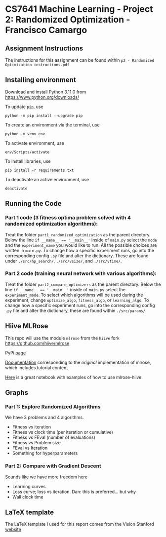 # CS7641 Machine Learning - Project 2: Randomized Optimization - Francisco Camargo

## Assignment Instructions

The instructions for this assignment can be found within `p2 - Randomized Optimization instructions.pdf`

## Installing environment

Download and install Python 3.11.0 from https://www.python.org/downloads/

To update `pip`, use

`python -m pip install --upgrade pip`

To create an environment via the terminal, use

`python -m venv env`

To activate environment, use

`env/Scripts/activate`

To install libraries, use

`pip install -r requirements.txt`

To deactivate an active environment, use

`deactivate`

## Running the Code

### Part 1 code (3 fitness optima problem solved with 4 randomized optimization algorithms):

Treat the folder `part1_randomized_optimization` as the parent directory. Below the line `if __name__ == '__main__'` inside of `main.py` select the `mode` and the `experiment_name` you would like to run. All the possible choices are written in `main.py`.
To change how a specific experiment runs, go into the corresponding config `.py` file and alter the dictionary. These are found under `./src/hp_search/`, `./src/vsize/`, and `./src/vtime/`.

### Part 2 code (training neural network with various algorithms):

Treat the folder `part2_compare_optimizers` as the parent directory. Below the line `if __name__ == '__main__'` inside of `main.py` select the `experiment_mode`. To select which algorithms will be used during the experiment, change `optimize_algo`, `fitness_algo`, or `learning_algo`.
To change how a specific experiment runs, go into the corresponding config `.py` file and alter the dictionary, these are found within `./src/params/`.

## Hiive MLRose

This repo will use the module `mlrose` from the `hiive` fork https://github.com/hiive/mlrose

PyPi [page](https://pypi.org/project/mlrose-hiive/)

[Documentation](https://mlrose.readthedocs.io/en/stable/) corresponding to the *original* implementation of mlrose, which includes tutorial content

[Here](https://github.com/hiive/mlrose/blob/master/problem_examples.ipynb) is a great notebook with examples of how to use mlrose-hiive.

## Graphs

### Part 1: Explore Randomized Algorithms

We have 3 problems and 4 algorithms.

* Fitness vs iteration
* Fitness vs clock time (per iteration or cumulative)
* Fitness vs FEval (number of evaluations)
* Fitness vs Problem size
* FEval vs Iteration
* Something for hyperparameters

### Part 2: Compare with Gradient Descent

Sounds like we have more freedom here

* Learning curves
* Loss curve; loss vs iteration. Dan: this is preferred... but why
* Wall clock time

## LaTeX template

The LaTeX template I used for this report comes from the Vision Stanford [website](http://vision.stanford.edu/cs598_spring07/report_templates/)
